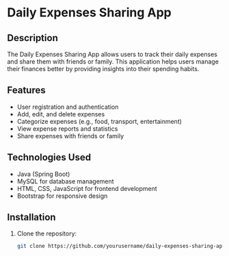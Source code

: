 # Daily Expenses Sharing App

## Description
The Daily Expenses Sharing App allows users to track their daily expenses and share them with friends or family. This application helps users manage their finances better by providing insights into their spending habits.

## Features
- User registration and authentication
- Add, edit, and delete expenses
- Categorize expenses (e.g., food, transport, entertainment)
- View expense reports and statistics
- Share expenses with friends or family

## Technologies Used
- Java (Spring Boot)
- MySQL for database management
- HTML, CSS, JavaScript for frontend development
- Bootstrap for responsive design

## Installation
1. Clone the repository:
   ```bash
   git clone https://github.com/yourusername/daily-expenses-sharing-app.git
